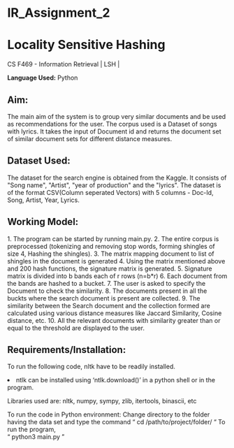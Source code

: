 # IR_Assignment_2
# Locality Sensitive Hashing
CS F469 - Information Retrieval | LSH |
<p><b>Language Used:</b> Python </p>

<h2>Aim:</h2>
The main aim of the system is to group very similar documents and be used as recommendations for the user. The corpus used is a Dataset of songs with lyrics. It takes the input of Document id and returns the document set of similar document sets for different distance measures.

<h2>Dataset Used:</h2>
The dataset for the search engine is obtained from the Kaggle. It consists of "Song name", "Artist", "year of production" and the "lyrics".
The dataset is of the format CSV(Column seperated Vectors) with 5 columns - Doc-Id, Song, Artist, Year, Lyrics.

<h2>Working Model:</h2>
1.	The program can be started by running main.py.
2.	The entire corpus is preprocessed (tokenizing and removing stop words, forming shingles of size 4, Hashing the shingles).
3.  	The matrix mapping document to list of shingles in the document is generated
4.	Using the matrix mentioned above and 200 hash functions, the signature matrix is generated.
5.	Signature matrix is divided into b bands each of r rows (n=b*r)
6.  	Each document from the bands are hashed to a bucket.
7.  	The user is asked to specify the Document to check the similarity.
8.  	The documents present in all the buckts where the search document is present are collected.
9.  	The similarity between the Search document and the collection formed are calculated using various distance measures like Jaccard Similarity, Cosine distance, etc. 
10.  	All the relevant documents with similarity greater than or equal to the threshold are displayed to the user.
 

<h2>Requirements/Installation:</h2>

To run the following code, nltk have to be readily installed.
<li>	ntlk can be installed using ‘ntlk.download()’ in a python shell or in the program.</li>

Libraries used are: 
	nltk, numpy, sympy, zlib, itertools, binascii, etc
	

To run the code in Python environment:
	 Change directory to the folder having the data set and type the command
		“ cd /path/to/project/folder/ “
	 To run the program,	
		“ python3 main.py ”

